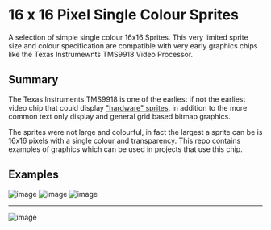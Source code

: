 # 16 x 16 Pixel Single Colour Sprites
A selection of simple single colour 16x16 Sprites.  This very limited sprite size and colour specification are compatible with very early graphics chips like the Texas Instrumewnts TMS9918 Video Processor.

## Summary
The Texas Instruments TMS9918 is one of the earliest if not the earliest video chip that could display ["hardware" sprites](https://en.wikipedia.org/wiki/Sprite_(computer_graphics)), in addition to the more common text only display and general grid based bitmap graphics.  

The sprites were not large and colourful, in fact the largest a sprite can be is 16x16 pixels with a single colour and transparency.  This repo contains examples of graphics which can be used in projects that use this chip.  

## Examples

![image](https://github.com/stclaird/TMS9918-sprites/blob/main/evil-knight/preview.png?raw=true)
![image](https://github.com/stclaird/TMS9918-sprites/blob/main/spaceman/preview.png?raw=true)
![image](https://github.com/stclaird/TMS9918-sprites/blob/main/zombie/preview.png?raw=true)
*****

![image](https://github.com/stclaird/TMS9918-sprites/blob/main/tank/preview.png?raw=true)

